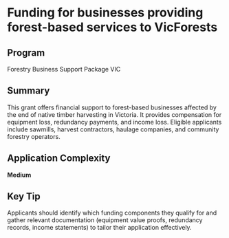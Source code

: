 # Funding for businesses providing forest-based services to VicForests
  
## Program
Forestry Business Support Package VIC

## Summary
This grant offers financial support to forest-based businesses affected by the end of native timber harvesting in Victoria. It provides compensation for equipment loss, redundancy payments, and income loss. Eligible applicants include sawmills, harvest contractors, haulage companies, and community forestry operators.

## Application Complexity
**Medium**

## Key Tip
Applicants should identify which funding components they qualify for and gather relevant documentation (equipment value proofs, redundancy records, income statements) to tailor their application effectively.
